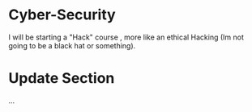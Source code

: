 # Cyber-Security

I will be starting a "Hack" course , more like an ethical Hacking (Im not going to be a black hat or something).

# Update Section
...
